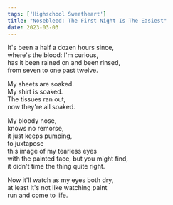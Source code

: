```yaml
---
tags: ['Highschool Sweetheart']
title: "Nosebleed: The First Night Is The Easiest"
date: 2023-03-03
---
```


It's been a half a dozen hours since,  
where's the blood: I'm curious,  
has it been rained on and been rinsed,  
from seven to one past twelve.

My sheets are soaked.  
My shirt is soaked.  
The tissues ran out,  
now they're all soaked.

My bloody nose,  
knows no remorse,  
it just keeps pumping,  
to juxtapose  
this image of my tearless eyes  
with the painted face, but you might find,  
it didn't time the thing quite right.

Now it'll watch as my eyes both dry,  
at least it's not like watching paint  
run and come to life.
